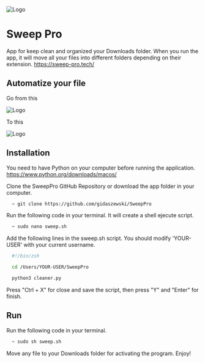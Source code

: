 
![Logo](https://res.cloudinary.com/dtcfj52hr/image/upload/v1706988090/Sweep%20Pro%20Website/vjcushjrjxa1dn76gtah.png)


# Sweep Pro

App for keep clean and organized your Downloads folder. When you run the app, it will move all your files into different folders depending on their extension.
https://sweep-pro.tech/


## Automatize your file

Go from this

![Logo](https://res.cloudinary.com/dtcfj52hr/image/upload/v1707086927/Sweep%20Pro%20Website/maxij7rztm10vofict24.png)

To this

![Logo](https://res.cloudinary.com/dtcfj52hr/image/upload/v1707086926/Sweep%20Pro%20Website/satabiy70hdggmis5kfc.png)



## Installation

You need to have Python on your computer before running the application.
https://www.python.org/downloads/macos/

Clone the SweepPro GitHub Repository or download the app folder in your computer.

```bash
  ~ git clone https://github.com/gidaszewski/SweepPro
```

Run the following code in your terminal. It will create a shell ejecute script.

```bash
  ~ sudo nano sweep.sh
```

Add the following lines in the sweep.sh script. You should modify 'YOUR-USER' with your current username.

```bash
  #!/bin/zsh

  cd /Users/YOUR-USER/SweepPro

  python3 cleaner.py
```

Press "Ctrl + X" for close and save the script, then press "Y" and "Enter" for finish.

## Run

Run the following code in your terminal.

```bash
  ~ sudo sh sweep.sh
```

Move any file to your Downloads folder for activating the program. Enjoy!
    